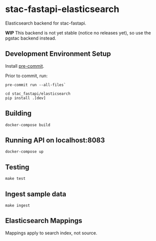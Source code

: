 # stac-fastapi-elasticsearch

Elasticsearch backend for stac-fastapi. 

**WIP** This backend is not yet stable (notice no releases yet), so use the pgstac backend instead.

## Development Environment Setup

Install [pre-commit](https://pre-commit.com/#install).

Prior to commit, run:

```shell
pre-commit run --all-files`
```

```shell
cd stac_fastapi/elasticsearch
pip install .[dev]
```

## Building

```shell
docker-compose build
```

## Running API on localhost:8083

```shell
docker-compose up
```

## Testing

```shell
make test
```

## Ingest sample data

```shell
make ingest
```

## Elasticsearch Mappings

Mappings apply to search index, not source. 